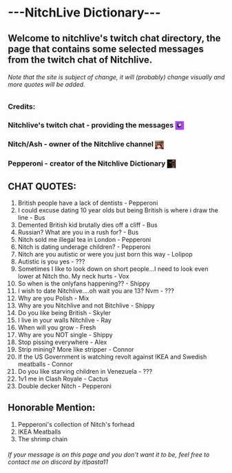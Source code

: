 # ---NitchLive Dictionary---
## Welcome to nitchlive's twitch chat directory, the page that contains some selected messages from the twitch chat of Nitchlive.
###### Note that the site is subject of change, it will (probably) change visually and more quotes will be added.

### Credits:
### Nitchlive's twitch chat - providing the messages <img src="twitch-chat.png" alt="icon" width="20" height="20" style="vertical-align: middle;">
### Nitch/Ash - owner of the Nitchlive channel <img src="nitch.png" alt="icon" width="20" height="20" style="vertical-align: middle;">
### Pepperoni - creator of the Nitchlive Dictionary <img src="pepperoni.png" alt="icon" width="20" height="20" style="vertical-align: middle;">



## CHAT QUOTES:
1. British people have a lack of dentists - Pepperoni
3. I could excuse dating 10 year olds but being British is where i draw the line - Bus
4. Demented British kid brutally dies off a cliff - Bus
5. Russian? What are you in a rush for? - Bus
6. Nitch sold me illegal tea in London - Pepperoni
7. Nitch is dating underage children? - Pepperoni
8. Nitch are you autistic or were you just born this way - Lolipop
9. Autistic is you yes - ???
10. Sometimes I like to look down on short people…I need to look even lower at Nitch tho. My neck hurts - Vox
11. So when is the onlyfans happening?? - Shippy
12. I wish to date Nitchlive….oh wait you are 13? Nvm - ???
13. Why are you Polish - Mix
14. Why are you Nitchlive and not Bitchlive - Shippy
15. Do you like being British - Skyler
16. I live in your walls Nitchlive - Ray
17. When will you grow - Fresh
18. Why are you NOT single - Shippy
19. Stop pissing everywhere - Alex
20. Strip mining? More like stripper - Connor
21. If the US Government is watching revolt against IKEA and Swedish meatballs - Connor
22. Do you like starving children in Venezuela - ???
23. 1v1 me in Clash Royale - Cactus
24. Double decker Nitch - Pepperoni


## Honorable Mention:
1. Pepperoni's collection of Nitch's forhead
2. IKEA Meatballs
3. The shrimp chain


###### If your message is on this page and you don't want it to be, feel free to contact me on discord by itlpasta11
